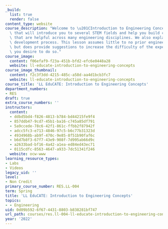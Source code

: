 ```yaml
---
_build:
  list: true
  render: false
content_type: website
course_description: "Welcome to \u201CIntroduction to Engineering Concepts,\" a lesson\
  \ that will introduce you to several STEM fields and help you build core skills\
  \ that are helpful across many engineering disciplines. We also explain the engineering/research\
  \ development process. This lesson assumes little to no prior engineering experience\
  \ but does provide suggestions to increase the difficulty of the experiments should\
  \ you desire to do so."
course_image:
  content: f06efaf9-f23a-451b-bfd2-efc6e0448a28
  website: ll-educate-introduction-to-engineering-concepts
course_image_thumbnail:
  content: f2c3f3dd-4215-485c-a58d-aa4d1bcb3fc7
  website: ll-educate-introduction-to-engineering-concepts
course_title: 'LL EduCATE: Introduction to Engineering Concepts'
department_numbers:
- RES
draft: true
extra_course_numbers: ''
instructors:
  content:
  - ddbd5bd4-f826-4813-b784-bd44215fe9f4
  - 857ddb47-9cd7-45b1-ba16-c745a85df791
  - 5a9ccede-78c6-42f1-861c-ffbb2f87942f
  - adcc5fc3-e713-4846-97c5-b6c77b31323d
  - 4934968b-ab9f-470c-9e85-8f51b90faf6c
  - b6d7b8f3-67f7-43e9-908f-7d995ab66d9c
  - a2633bad-bf16-4a42-a1ea-ed84ed43ec71
  - 0115cdfc-8563-4647-a933-7dc51341f246
  website: ocw-www
learning_resource_types:
- Labs
- Videos
legacy_uid: ''
level:
- Non Credit
primary_course_number: RES.LL-004
term: Spring
title: 'LL EduCATE: Introduction to Engineering Concepts'
topics:
- - Engineering
uid: 0d09b592-6f67-4431-8803-b838281bf747
url_path: courses/res.ll-004-ll-educate-introduction-to-engineering-concepts-spring-2022
year: '2022'
---
```

